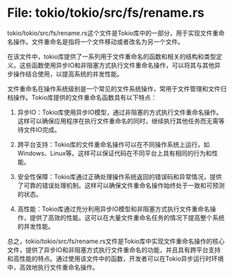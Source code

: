 # File: tokio/tokio/src/fs/rename.rs

tokio/tokio/src/fs/rename.rs这个文件是Tokio库中的一部分，用于实现文件重命名操作。文件重命名是指将一个文件移动或者改名为另一个文件。

在该文件中，tokio库提供了一系列用于文件重命名的函数和相关的结构和类型定义。这些函数使用异步IO和非阻塞方式执行文件重命名操作，可以将其与其他异步操作结合使用，以提高系统的并发性能。

文件重命名在操作系统级别是一个常见的文件系统操作，常用于文件管理和文件归档操作。Tokio库提供的文件重命名函数具有以下特点：

1. 异步IO：Tokio库使用异步IO模型，通过非阻塞的方式执行文件重命名操作。这样可以确保应用程序在执行文件重命名的同时，继续执行其他任务而无需等待文件IO完成。

2. 跨平台支持：Tokio库的文件重命名操作可以在不同操作系统上运行，如Windows、Linux等。这样可以保证代码在不同平台上具有相同的行为和性能。

3. 安全性保障：Tokio库通过正确处理操作系统返回的错误码和异常情况，提供了可靠的错误处理机制。这样可以确保文件重命名操作始终处于一致和可预测的状态。

4. 高性能：Tokio库通过充分利用异步IO模型和非阻塞方式执行文件重命名操作，提供了高效的性能。这可以在大量文件重命名任务的情况下提高整个系统的并发性能。

总之，tokio/tokio/src/fs/rename.rs文件是Tokio库中实现文件重命名操作的核心文件，提供了异步IO和非阻塞方式执行文件重命名的功能，并且具有跨平台支持和高性能的特点。通过使用该文件中的函数，开发者可以在Tokio异步运行时环境中，高效地执行文件重命名操作。

